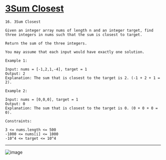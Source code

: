 # [3Sum Closest](https://leetcode.com/problems/3sum-closest/description/)

    16. 3Sum Closest

    Given an integer array nums of length n and an integer target, find three integers in nums such that the sum is closest to target.

    Return the sum of the three integers.

    You may assume that each input would have exactly one solution.

    Example 1:

    Input: nums = [-1,2,1,-4], target = 1
    Output: 2
    Explanation: The sum that is closest to the target is 2. (-1 + 2 + 1 = 2).

    Example 2:

    Input: nums = [0,0,0], target = 1
    Output: 0
    Explanation: The sum that is closest to the target is 0. (0 + 0 + 0 = 0).

    Constraints:

    3 <= nums.length <= 500
    -1000 <= nums[i] <= 1000
    -10^4 <= target <= 10^4
---
![image](https://github.com/user-attachments/assets/5795a31e-9b9b-45e8-bd74-86b1a06b7604)
